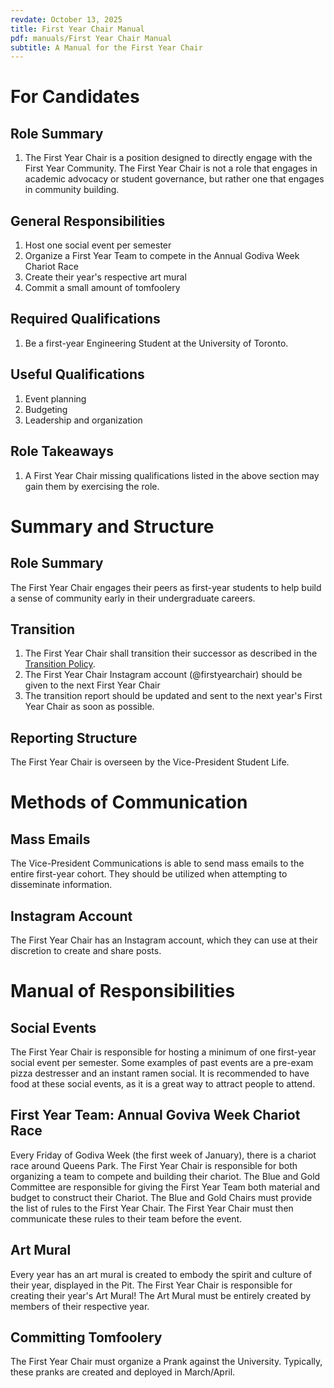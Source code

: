 ```yaml
---
revdate: October 13, 2025
title: First Year Chair Manual
pdf: manuals/First Year Chair Manual
subtitle: A Manual for the First Year Chair
---
```


# For Candidates

## Role Summary
1. The First Year Chair is a position designed to directly engage with the First Year Community. The First Year Chair is not a role that engages in academic advocacy or student governance, but rather one that engages in community building. 

## General Responsibilities
1. Host one social event per semester
2. Organize a First Year Team to compete in the Annual Godiva Week Chariot Race
3. Create their year's respective art mural
4. Commit a small amount of tomfoolery 

## Required Qualifications
1. Be a first-year Engineering Student at the University of Toronto.

## Useful Qualifications
1. Event planning
2. Budgeting
3. Leadership and organization

## Role Takeaways
1. A First Year Chair missing qualifications listed in the above section may gain them by exercising the role.

# Summary and Structure

## Role Summary
The First Year Chair engages their peers as first-year students to help build a sense of community early in their undergraduate careers. 

## Transition
1. The First Year Chair shall transition their successor as described in the [Transition Policy](../policies/transition-policy.md).
2. The First Year Chair Instagram account (@firstyearchair) should be given to the next First Year Chair
3. The transition report should be updated and sent to the next year's First Year Chair as soon as possible.

## Reporting Structure
The First Year Chair is overseen by the Vice-President Student Life.

# Methods of Communication

## Mass Emails
The Vice-President Communications is able to send mass emails to the entire first-year cohort. They should be utilized when attempting to disseminate information. 

## Instagram Account
The First Year Chair has an Instagram account, which they can use at their discretion to create and share posts. 

# Manual of Responsibilities

## Social Events
The First Year Chair is responsible for hosting a minimum of one first-year social event per semester. Some examples of past events are a pre-exam pizza destresser and an instant ramen social. It is recommended to have food at these social events, as it is a great way to attract people to attend.

## First Year Team: Annual Goviva Week Chariot Race
Every Friday of Godiva Week (the first week of January), there is a chariot race around Queens Park. The First Year Chair is responsible for both organizing a team to compete and building their chariot. The Blue and Gold Committee are responsible for giving the First Year Team both material and budget to construct their Chariot. The Blue and Gold Chairs must provide the list of rules to the First Year Chair. The First Year Chair must then communicate these rules to their team before the event.

## Art Mural
Every year has an art mural is created to embody the spirit and culture of their year, displayed in the Pit. The First Year Chair is responsible for creating their year's Art Mural! The Art Mural must be entirely created by members of their respective year.

## Committing Tomfoolery
The First Year Chair must organize a Prank against the University. Typically, these pranks are created and deployed in March/April. 

